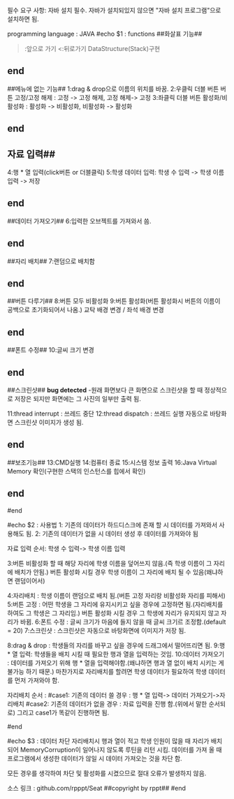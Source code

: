 필수 요구 사항: 자바 설치 필수.	
자바가 설치되있지 않으면 "자바 설치 프로그램"으로 설치하면 됨.

programming language : JAVA	
#echo $1 : functions
 ##화살표 기능##
   >:앞으로 가기
   <:뒤로가기
  DataStructure(Stack)구현 
 ## end ##

 ##메뉴에 없는 기능##
  1:drag & drop으로 이름의 위치를 바꿈.
  2:우클릭 더블 버튼 버튼 고정/고정 해제 : 고정 -> 고정 해제, 고정 해제-> 고정
  3:좌클릭 더블 버튼 활성화/비활성화 : 활성화 -> 비활성화, 비활성화 -> 활성화
 ## end ##
 
  ## 자료 입력##
   4:행 * 열 입력(click버튼 or 더블클릭)
   5:학생 데이터 입력: 학생 수 입력 -> 학생 이름 입력 -> 저장
  ## end ##

  ##데이터 가져오기## 
   6:입력한 오브젝트를 가져와서 씀.
  ## end ##

 ##자리 배치##
  7:랜덤으로 배치함
 ## end ##

 ##버튼 다루기##
  8:버튼 모두 비활성화
  9:버튼 활성화(버튼 활성화시 버튼의 이름이 공백으로 초기화되어서 나옴.) 
    교탁 배경 변경 / 좌석 배경 변경
 ## end ##

 ##폰트 수정##
  10:글씨 크기 변경
 ## end ##

 ##스크린샷##
   **bug detected** 
	-원래 화면보다 큰 화면으로 스크린샷을 할 때 정상적으로 저장은 되지만
	 화면에는 그 사진의 일부만 출력 됨.

   11:thread interrupt : 쓰레드 중단 
   12:thread dispatch  : 쓰레드 실행
   자동으로 바탕화면 스크린샷 이미지가 생성 됨.
 ## end ##
  
 ##보조기능##
  13:CMD실행
  14:컴퓨터 종료
  15:시스템 정보 출력
  16:Java Virtual Memory 확인(구현한 스택의 인스턴스를 힙에서 확인)
 ## end ##

 #end 

#echo $2 : 사용법
  1: 기존의 데이터가 하드디스크에 존재 할 시 데이터를 가져와서 사용해도 됨.
  2: 기존의 데이터가 없을 시 데이터 생성 후 데이터를 가져와야 됨
   
 자료 입력 순서: 학생 수 입력-> 학생 이름 입력
 
 3:버튼 비활성화 할 때 해당 자리에 학생 이름을 덮어쓰지 않음.(즉 학생 이름이 그 자리에 배치가 안됨.)
   버튼 활성화 시킬 경우 학생 이름이 그 자리에 배치 될 수 있음(왜냐하면 랜덤이어서)
 
 4:자리배치 : 학생 이름이 랜덤으로 배치 됨.(버튼 고정 자리랑 비활성화 자리를 피해서)
 5:버튼 고정 : 어떤 학생을 그 자리에 유지시키고 싶을 경우에 고정하면 됨.(자리배치를 하여도 그 학생은 그 자리임.)
               버튼 활성화 시킬 경우 그 학생에 자리가 유지되지 않고 자리가 바뀜.
 6:폰트 수정 : 글씨 크기가 마음에 들지 않을 때 글씨 크기르 조정함.(default = 20)
 7:스크린샷 : 스크린샷은 자동으로 바탕화면에 이미지가 저장 됨.
  
 8:drag & drop : 학생들의 자리를 바꾸고 싶을 경우에 드래그에서 떨어뜨리면 됨. 
 9:행 * 열 입력: 학생들을 배치 시킬 때 필요한 행과 열을 입력하는 것임. 
 10:데이터 가져오기 : 데이터를 가져오기 위해 행 * 열을 입력해야함.(왜냐하면 행과 열 없이 배치 시키는 게 불가능 하기 때문.)
     마찬가지로 자리배치를 할려면 학생 데이터가 필요하여 학생 데이터를 먼저 가져와야 함.
  
 자리배치 순서 :
  #case1: 기존의 데이터 쓸 경우 : 행 * 열 입력-> 데이터 가져오기->자리배치
  #case2: 기존의 데이터가 없을 경우 : 자료 입력을 진행 함.(위에서 말한 순서되로) 그리고 case1가 똑같이 진행하면 됨.
 
 #end

#echo $3 : 데이터 차단
  자리배치시 행과 열이 적고 학생 인원이 많을 때 자리가 배치되어 MemoryCorruption이 일어나지 않도록 루틴을 리턴 시킴.
  데이터를 가져 올 때 프로그램에서 생성한 데이터가 않일 시 데이터 가져오는 것을 차단 함. 

  모든 경우를 생각하여 차단 및 활성화를 시켰으므로 절대 오류가 발생하지 않음.
 
 소스 링크 : github.com/rpppt/Seat
   ##copyright by rppt## 
     #end
